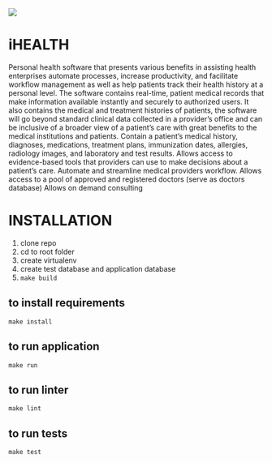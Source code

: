 ![](https://github.com/IgniteBinary/web-ihealth-api/workflows/CI/badge.svg)
# iHEALTH
Personal health software that presents various benefits in assisting health enterprises automate processes, increase productivity, and facilitate workflow management as well as help patients track their health history at a personal level. The software contains real-time, patient medical records that make information available instantly and securely to authorized users.
It also contains the medical and treatment histories of patients, the software will go beyond standard clinical data collected in a provider’s office and can be inclusive of a broader view of a patient’s care with great benefits to the medical institutions and patients. Contain a patient’s medical history, diagnoses, medications, treatment plans, immunization dates, allergies, radiology images, and laboratory and test results. Allows access to evidence-based tools that providers can use to make decisions about a patient’s care.
Automate and streamline medical providers workflow. Allows access to a pool of approved and registered doctors (serve as doctors
database) Allows on demand consulting

# INSTALLATION

1. clone repo
1. cd to root folder
1. create virtualenv
1. create test database and application database
1. `make build`

## to install requirements
```
make install
```

## to run application
```
make run
```

## to run linter
```
make lint
```

## to run tests
```
make test
```